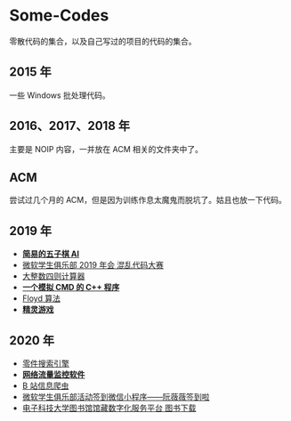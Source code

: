 # Some-Codes

零散代码的集合，以及自己写过的项目的代码的集合。

## 2015 年

一些 Windows 批处理代码。

## 2016、2017、2018 年

主要是 NOIP 内容，一并放在 ACM 相关的文件夹中了。

## ACM

尝试过几个月的 ACM，但是因为训练作息太魔鬼而脱坑了。姑且也放一下代码。

## 2019 年

* [**简易的五子棋 AI**](2019/Gomoku/)
* [微软学生俱乐部 2019 年会 混乱代码大赛](2019/Chaos_Code.cpp)
* [大整数四则计算器](2019/BigInteger.cpp)
* [**一个模拟 CMD 的 C++ 程序**](2019/SimpleCMD)
* [Floyd 算法](2019/Floyd.cpp)
* [**精灵游戏**](2019/Sprite/)

## 2020 年

* [零件搜索引擎](2020/零件搜索引擎/)
* [**网络流量监控软件**](https://github.com/lyh543/NetworkMonitor)
* [B 站信息爬虫](2020/bilibili-spider)
* [微软学生俱乐部活动签到微信小程序——阮薇薇签到啦](https://github.com/uestc-msc/wechat-mini-program)
* [电子科技大学图书馆馆藏数字化服务平台 图书下载](2020/uestc-library-downloader)
